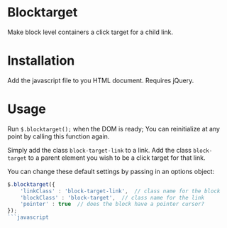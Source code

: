 Blocktarget
===========

Make block level containers a click target for a child link.

Installation
============

Add the javascript file to you HTML document. 
Requires jQuery.

Usage
=====

Run `$.blocktarget();` when the DOM is ready; You can reinitialize at any point by calling this function again.

Simply add the class `block-target-link` to a link.
Add the class `block-target` to a parent element you wish to be a click target for that link.

You can change these default settings by passing in an options object:

```javascript
$.blocktarget({
	'linkClass' : 'block-target-link',  // class name for the block
	'blockClass' : 'block-target',  // class name for the link
	'pointer' : true  // does the block have a pointer cursor?
});
```javascript
